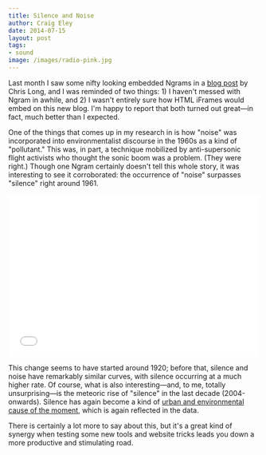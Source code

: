 ```yaml
---  
title: Silence and Noise
author: Craig Eley 
date: 2014-07-15
layout: post
tags: 
- sound
image: /images/radio-pink.jpg
---
```


Last month I saw some nifty looking embedded Ngrams in a [blog post](http://www.cplong.org/2014/06/seeding-publics-from-a-world-of-readers/) by Chris Long, and I was reminded of two things: 1) I haven't messed with Ngram in awhile, and 2) I wasn't entirely sure how HTML iFrames would embed on this new blog. I'm happy to report that both turned out great—in fact, much better than I expected.

One of the things that comes up in my research in is how "noise" was incorporated into environmentalist discourse in the 1960s as a kind of "pollutant." This was, in part, a technique mobilized by anti-supersonic flight activists who thought the sonic boom was a problem. (They were right.) Though one Ngram certainly doesn't tell this whole story, it was interesting to see it corroborated: the occurrence of "noise" surpasses "silence" right around 1961.

<iframe src="//books.google.com/ngrams/interactive_chart?content=silence%2C+noise&year_start=1800&year_end=2012&corpus=0&smoothing=3&share=&direct_url=t1%3B%2Csilence%3B%2Cc0%3B.t1%3B%2Cnoise%3B%2Cc0" width="100%" height="325" marginwidth="0" marginheight="0" hspace="0" vspace="0" frameborder="0" scrolling="no"></iframe>

This change seems to have started around 1920; before that, silence and noise have remarkably similar curves, with silence occurring at a much higher rate. Of course, what is also interesting—and, to me, totally unsurprising—is the meteoric rise of "silence" in the last decade (2004-onwards). Silence has again become a kind of [urban and environmental cause of the moment](/02-03-2014/after-seeing-this-new-film-trailer-im-pretty/), which is again reflected in the data.

There is certainly a lot more to say about this, but it's a great kind of synergy when testing some new tools and website tricks leads you down a more productive and stimulating road.